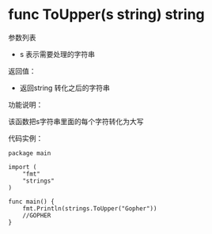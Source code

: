 # func ToUpper(s string) string

参数列表

- s 表示需要处理的字符串

返回值：

- 返回string 转化之后的字符串

功能说明：

该函数把s字符串里面的每个字符转化为大写

代码实例：

	package main
	
	import (
		"fmt"
		"strings"
	)
	
	func main() {
		fmt.Println(strings.ToUpper("Gopher"))
		//GOPHER
	}